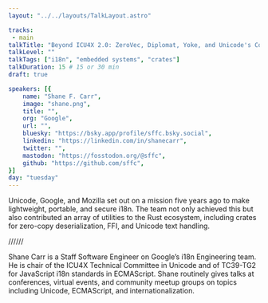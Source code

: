 ```yaml
---
layout: "../../layouts/TalkLayout.astro"

tracks: 
 - main
talkTitle: "Beyond ICU4X 2.0: ZeroVec, Diplomat, Yoke, and Unicode's Contributions to the Rust Ecosystem"
talkLevel: ""
talkTags: ["i18n", "embedded systems", "crates"]
talkDuration: 15 # 15 or 30 min
draft: true

speakers: [{
    name: "Shane F. Carr",
    image: "shane.png",
    title: "",
    org: "Google",
    url: "",
    bluesky: "https://bsky.app/profile/sffc.bsky.social",
    linkedin: "https://linkedin.com/in/shanecarr",
    twitter: "",
    mastodon: "https://fosstodon.org/@sffc",
    github: "https://github.com/sffc",
}]
day: "tuesday"
---
```


Unicode, Google, and Mozilla set out on a mission five years ago to make lightweight, portable, and secure i18n. The team not only achieved this but also contributed an array of utilities to the Rust ecosystem, including crates for zero-copy deserialization, FFI, and Unicode text handling.

////// <!-- sepatator between abstract and bio -->

Shane Carr is a Staff Software Engineer on Google’s i18n Engineering team. He is chair of the ICU4X Technical Committee in Unicode and of TC39-TG2 for JavaScript i18n standards in ECMAScript. Shane routinely gives talks at conferences, virtual events, and community meetup groups on topics including Unicode, ECMAScript, and internationalization.


